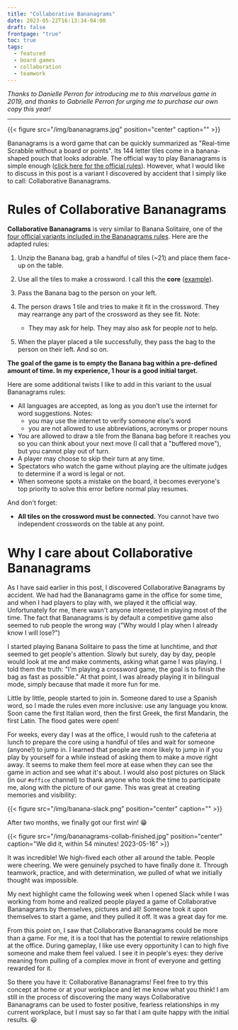 ```yaml
---
title: "Collaborative Bananagrams"
date: 2023-05-22T16:13:34-04:00
draft: false
frontpage: "true"
toc: true
tags:
  - featured
  - board games
  - collaboration
  - teamwork
---
```


*Thanks to Danielle Perron for introducing me to this marvelous game in
2019,
and thanks to Gabrielle Perron for urging me to purchase our own copy
this year!*

---
{{< figure src="/img/bananagrams.jpg" position="center" caption="" >}}


Bananagrams is a word game that can be quickly summarized as "Real-time
Scrabble without a board or points". Its 144 letter tiles come in a
banana-shaped pouch that looks adorable. The official way to play
Bananagrams is simple enough ([click here for the official
rules](/img/bananagrams-how-to-play.jpg)). However, what I would like to
discuss in this post is a variant I discovered by accident that I simply
like to call: Collaborative Bananagrams.

# Rules of Collaborative Bananagrams

**Collaborative Bananagrams** is very similar to Banana Solitaire, one of
the [four official variants included in the Bananagrams
rules](/img/bananagrams-variants.jpg). Here are the adapted rules:

1. Unzip the Banana bag, grab a handful of tiles (~21) and place them
   face-up on the table.
1. Use all the tiles to make a crossword. I call this the **core**
   ([example](/img/banana-core.jpg)).
1. Pass the Banana bag to the person on your left.
1. The person draws 1 tile
   and tries to make it fit in the crossword. They may rearrange
   any part of the crossword as they see fit. Note:
   - They may ask for help.  They may also ask for people *not* to help.

1. When the player placed a tile
   successfully, they pass the bag to the person on their left. And so
   on.

**The goal of the game is to empty the Banana bag within a pre-defined
   amount of time. In my experience, 1 hour is a good initial target.**

Here are some additional twists I like to add in this variant to the usual Bananagrams
rules:

- All languages are accepted, as long as you don't use the internet for
  word suggestions. Notes:
  - you may use the internet to verify someone else's word
  - you are not allowed to use abbreviations, acronyms or proper nouns
- You are allowed to draw a tile from the Banana bag before it reaches
  you so you can think about your next move (I call that a "buffered
  move"), but you cannot play out of turn.
- A player may choose to skip their turn at any time.
- Spectators who watch the game without playing are the ultimate judges
  to determine if a word is legal or not.
- When someone spots a mistake on the board, it becomes everyone's top priority
  to solve this error before normal play resumes.

And don't forget:

- **All tiles on the crossword must be connected.** You cannot have two
  independent crosswords on the table at any point.

# Why I care about Collaborative Bananagrams

As I have said earlier in this post, I discovered Collaborative
Banagrams by accident. We had had the Bananagrams game in the office for
some time, and when I had players to play with, we played it the
official way. Unfortunately for me, there wasn't anyone interested in
playing most of the time. The fact that Bananagrams is by default a
competitive game also seemed to rub people the wrong way ("Why would I
play when I already know I will lose?")

I started playing Banana Solitaire to pass the time at lunchtime, and *that* seemed
to get people's attention. Slowly but surely, day by day, people would
look at me and make comments, asking what game I was playing. I told
them the truth: "I'm playing a crossword game, the goal is to finish the
bag as fast as possible." At that point, I was already playing it in
bilingual mode, simply because that made it more fun for me.

Little by little, people started to join in. Someone dared to use a
Spanish word, so I made the rules even more inclusive: use any language
you know. Soon came the first Italian word, then the first Greek, the first Mandarin, the
first Latin. The flood gates were open!

For weeks, every day I was at the office, I would rush to the cafeteria
at lunch to prepare the core using a handful of tiles and wait for someone
(anyone!) to jump in. I learned that people are more likely to jump in
if you play by yourself for a while instead of asking them to make a
move right away. It seems to make them feel more at ease when they can
see the game in action and see what it's about. I would also post
pictures on Slack (in our `#office` channel) to thank anyone who took
the time to participate me, along with the picture of our game. This was
great at creating memories and visibility:

{{< figure src="/img/banana-slack.png" position="center" caption="" >}}


After two months, we finally got our first win! :grin:

{{< figure src="/img/bananagrams-collab-finished.jpg" position="center" caption="We did it, within 54 minutes! 2023-05-16" >}}

It was incredible! We high-fived each other all around the table. People
were cheering. We were genuinely psyched to have finally done it.
Through teamwork, practice, and with determination, we pulled of what we
initially thought was impossible.

My next highlight came the following week when I opened Slack while I
was working from home and realized people played a game of Collaborative
Bananagrams by themselves, pictures and all! Someone took it upon
themselves to start a game, and they pulled it off. It was a great day
for me.

From this point on, I saw that Collaborative Bananagrams could be more
than a game. For me, it is a tool that has the potential to rewire
relationships at the office. During gameplay, I like use every opportunity I can to high five
someone and make them feel valued. I see it in people's eyes: they
derive meaning from pulling of a complex move in front of everyone and
getting rewarded for it.

So there you have it: Collaborative Bananagrams! Feel free to try this
concept at home or at your workplace and let me know what you think! I
am still in the process of discovering the many ways Collaborative
Bananagrams can be used to foster positive, fearless relationships in
my current workplace, but I must say so far that I am quite happy with the
initial results. :smiley:
